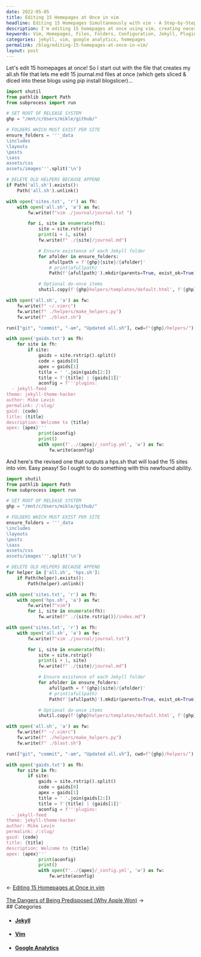 ```yaml
---
date: 2022-05-05
title: Editing 15 Homepages at Once in vim
headline: Editing 15 Homepages Simultaneously with vim - A Step-by-Step Guide
description: I'm editing 15 homepages at once using vim, creating necessary files and folders, and writing a configuration file for a Jekyll website. This configuration file includes a list of plugins, a theme name, an author, a permalink, a Google Analytics ID, a title, a description, and an apex - all saved in the apex directory of the website. Come read my blog post to learn more!
keywords: Vim, Homepages, Files, Folders, Configuration, Jekyll, Plugins, Theme, Permalink, Google Analytics, Title, Description, Apex, all.sh, hps.sh, default.html, _config.yml
categories: jekyll, vim, google analytics, homepages
permalink: /blog/editing-15-homepages-at-once-in-vim/
layout: post
---
```



Let's edit 15 homepages at once! So I start out with the file that
creates my all.sh file that lets me edit 15 journal.md files at once (which
gets sliced & diced into these blogs using pip install blogslicer)...

```python
import shutil
from pathlib import Path
from subprocess import run

# SET ROOT OF RELEASE SYSTEM
ghp = "/mnt/c/Users/mikle/github/"

# FOLDERS WHICH MUST EXIST PER SITE
ensure_folders = '''_data
\includes
\layouts
\posts
\sass
assets/css
assets/images'''.split('\n')

# DELETE OLD HELPERS BECAUSE APPEND
if Path('all.sh').exists():
    Path('all.sh').unlink()

with open('sites.txt', 'r') as fh:
    with open('all.sh', 'a') as fw:
        fw.write(f"vim ./journal/journal.txt ")

        for i, site in enumerate(fh):
            site = site.rstrip()
            print(i + 1, site)
            fw.write(f" ./{site}/journal.md")

            # Ensure existence of each Jekyll folder
            for afolder in ensure_folders:
                afullpath = f'{ghp}{site}/{afolder}'
                # print(afullpath)
                Path(f'{afullpath}').mkdir(parents=True, exist_ok=True)

            # Optional do-once items
            shutil.copy(f'{ghp}helpers/templates/default.html', f'{ghp}{site}/_layouts/default.html')

with open('all.sh', 'a') as fw:
    fw.write(f" ~/.vimrc")
    fw.write(f" ./helpers/make_helpers.py")
    fw.write(f" ./blast.sh")

run(["git", "commit", "-am", "Updated all.sh"], cwd=f"{ghp}/helpers/")

with open('gaids.txt') as fh:
    for site in fh:
        if site:
            gaids = site.rstrip().split()
            code = gaids[0]
            apex = gaids[1]
            title = ' '.join(gaids[2:])
            title = f'{title} | {gaids[1]}'
            aconfig = f'''plugins:
  - jekyll-feed
theme: jekyll-theme-hacker
author: Mike Levin
permalink: /:slug/
gaid: {code}
title: {title}
description: Welcome to {title}
apex: {apex}'''
            print(aconfig)
            print()
            with open(f'../{apex}/_config.yml', 'w') as fw:
                fw.write(aconfig)
```

And here's the revised one that outputs a hps.sh that will load the 15 sites
into vim. Easy peasy! So I ought to do something with this newfound ability.

```python
import shutil
from pathlib import Path
from subprocess import run

# SET ROOT OF RELEASE SYSTEM
ghp = "/mnt/c/Users/mikle/github/"

# FOLDERS WHICH MUST EXIST PER SITE
ensure_folders = '''_data
\includes
\layouts
\posts
\sass
assets/css
assets/images'''.split('\n')

# DELETE OLD HELPERS BECAUSE APPEND
for helper in ['all.sh', 'hps.sh']:
    if Path(helper).exists():
        Path(helper).unlink()

with open('sites.txt', 'r') as fh:
    with open('hps.sh', 'a') as fw:
        fw.write(f"vim")
        for i, site in enumerate(fh):
            fw.write(f" ./{site.rstrip()}/index.md")

with open('sites.txt', 'r') as fh:
    with open('all.sh', 'a') as fw:
        fw.write(f"vim ./journal/journal.txt")

        for i, site in enumerate(fh):
            site = site.rstrip()
            print(i + 1, site)
            fw.write(f" ./{site}/journal.md")

            # Ensure existence of each Jekyll folder
            for afolder in ensure_folders:
                afullpath = f'{ghp}{site}/{afolder}'
                # print(afullpath)
                Path(f'{afullpath}').mkdir(parents=True, exist_ok=True)

            # Optional do-once items
            shutil.copy(f'{ghp}helpers/templates/default.html', f'{ghp}{site}/_layouts/default.html')

with open('all.sh', 'a') as fw:
    fw.write(f" ~/.vimrc")
    fw.write(f" ./helpers/make_helpers.py")
    fw.write(f" ./blast.sh")

run(["git", "commit", "-am", "Updated all.sh"], cwd=f"{ghp}/helpers/")

with open('gaids.txt') as fh:
    for site in fh:
        if site:
            gaids = site.rstrip().split()
            code = gaids[0]
            apex = gaids[1]
            title = ' '.join(gaids[2:])
            title = f'{title} | {gaids[1]}'
            aconfig = f'''plugins:
  - jekyll-feed
theme: jekyll-theme-hacker
author: Mike Levin
permalink: /:slug/
gaid: {code}
title: {title}
description: Welcome to {title}
apex: {apex}'''
            print(aconfig)
            print()
            with open(f'../{apex}/_config.yml', 'w') as fw:
                fw.write(aconfig)
```


<div class="post-nav"><div class="post-nav-prev"><span class="arrow">&larr;&nbsp;</span><a href="/blog/editing-15-homepages-at-once-in-vim">Editing 15 Homepages at Once in vim</a></div> &nbsp; <div class="post-nav-next"><a href="/blog/the-dangers-of-being-predisposed-why-apple-won">The Dangers of Being Predisposed (Why Apple Won)</a><span class="arrow">&nbsp;&rarr;</span></div></div>
## Categories

<ul>
<li><h4><a href='/jekyll/'>Jekyll</a></h4></li>
<li><h4><a href='/vim/'>Vim</a></h4></li>
<li><h4><a href='/google-analytics/'>Google Analytics</a></h4></li></ul>